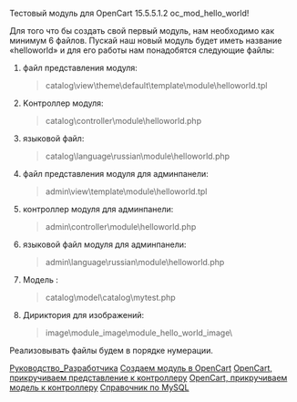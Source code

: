 Тестовый модуль для OpenCart 15.5.5.1.2 oc_mod_hello_world!

Для того что бы создать свой первый модуль, нам необходимо как минимум 6 файлов. 
Пускай наш новый модуль будет иметь название  «helloworld» 
и для его работы нам понадобятся следующие файлы: 

1. файл представления модуля:
	> catalog\view\theme\default\template\module\helloworld.tpl
	
2. Kонтроллер модуля:
	> catalog\controller\module\helloworld.php

3. языковой файл:
	> catalog\language\russian\module\helloworld.php
	
4. файл представления модуля для админпанели:
	> admin\view\template\module\helloworld.tpl
	
5. контроллер модуля для админпанели:
	> admin\controller\module\helloworld.php
	
6. языковой файл модуля для админпанели:
	> admin\language\russian\module\helloworld.php
	
7. Модель :
	> catalog\model\catalog\mytest.php
	
8. Дириктория для изображений:
	> image\module_image\module_hello_world_image\

Реализовывать файлы  будем в порядке нумерации.

[Руководство_Разработчика](https://docs.ocstore.com/index.php?title=%D0%A0%D1%83%D0%BA%D0%BE%D0%B2%D0%BE%D0%B4%D1%81%D1%82%D0%B2%D0%BE_%D0%A0%D0%B0%D0%B7%D1%80%D0%B0%D0%B1%D0%BE%D1%82%D1%87%D0%B8%D0%BA%D0%B0)
[Создаем модуль в OpenCart](http://s-engineer.ru/sozdaem-modul-v-opencart/)
[OpenCart, прикручиваем представление к контроллеру](http://s-engineer.ru/opencart-prikruchivaem-predstavlenie-k-kontrolleru/)
[OpenCart, прикручиваем модель к контроллеру](http://s-engineer.ru/opencart-prikruchivaem-model-k-kontrolleru/)
[Справочник по MySQL](http://www.spravkaweb.ru/mysql/sql/createtable)
